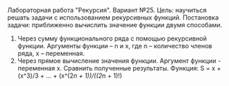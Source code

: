 Лабораторная работа "Рекурсия". Вариант №25. 
Цель: научиться решать задачи с использованием рекурсивных функций.
Постановка задачи: приближенно вычислить значение функции двумя способами.
1) Через сумму функционального ряда с помощью рекурсивной функции. Аргументы функции – n и x, где n – количество членов ряда, x – переменная. 
2) Через прямое вычисление значения функции. Аргумент функции - переменная x.
Сравнить полученные результаты.
Функция: S = x + (x^3)/3 + ... + (x^(2*n + 1))/((2*n + 1)!)

